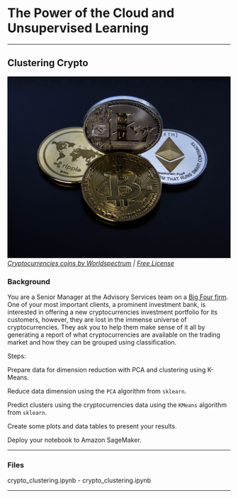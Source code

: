 # The Power of the Cloud and Unsupervised Learning

---

## Clustering Crypto

![Cryptocurrencies coins](Images/cryptocurrencies-coins.jpg)
_[Cryptocurrencies coins by Worldspectrum](https://www.pexels.com/@worldspectrum?utm_content=attributionCopyText&utm_medium=referral&utm_source=pexels) | [Free License](https://www.pexels.com/photo-license/)_

### Background

You are a Senior Manager at the Advisory Services team on a [Big Four firm](https://en.wikipedia.org/wiki/Big_Four_accounting_firms). One of your most important clients, a prominent investment bank, is interested in offering a new cryptocurrencies investment portfolio for its customers, however, they are lost in the immense universe of cryptocurrencies. They ask you to help them make sense of it all by generating a report of what cryptocurrencies are available on the trading market and how they can be grouped using classification.  


Steps:

Prepare data for dimension reduction with PCA and clustering using K-Means.

Reduce data dimension using the `PCA` algorithm from `sklearn`.

Predict clusters using the cryptocurrencies data using the `KMeans` algorithm from `sklearn`.

Create some plots and data tables to present your results.

Deploy your notebook to Amazon SageMaker.

---

### Files

crypto_clustering.ipynb - crypto_clustering.ipynb

---


